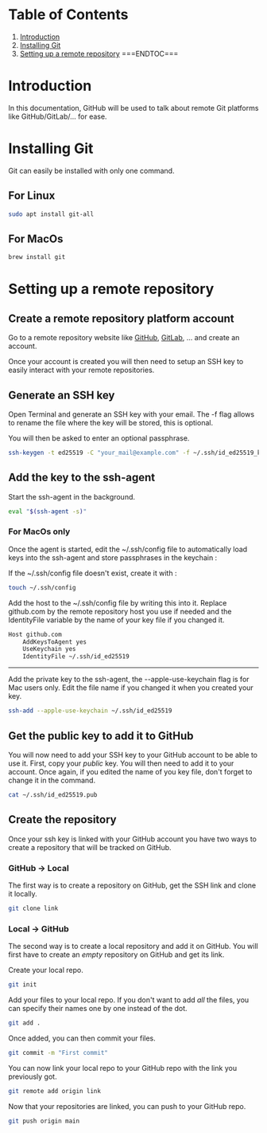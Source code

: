 # Table of Contents
1. [Introduction](#introduction)
2. [Installing Git](#installing-git)
3. [Setting up a remote repository](#setting-up-a-remote-repository)
===ENDTOC===

# Introduction

In this documentation, GitHub will be used to talk about remote Git platforms like GitHub/GitLab/... for ease.

# Installing Git

Git can easily be installed with only one command.

## For Linux

```bash
sudo apt install git-all
```

## For MacOs

```bash
brew install git
```

# Setting up a remote repository

## Create a remote repository platform account

Go to a remote repository website like [GitHub](https://github.com), [GitLab](https://gitlab.com), ... and create an account.

Once your account is created you will then need to setup an SSH key to easily interact with your remote repositories.

## Generate an SSH key

Open Terminal and generate an SSH key with your email. The -f flag allows to rename the file where the key will be stored, this is optional.

You will then be asked to enter an optional passphrase.

```bash
ssh-keygen -t ed25519 -C "your_mail@example.com" -f ~/.ssh/id_ed25519_keyname
```

## Add the key to the ssh-agent

Start the ssh-agent in the background.

```bash
eval "$(ssh-agent -s)"
```

### For MacOs only
Once the agent is started, edit the ~/.ssh/config file to automatically load keys into the ssh-agent and store passphrases in the keychain :

If the ~/.ssh/config file doesn't exist, create it with :

```bash
touch ~/.ssh/config
```

Add the host to the ~/.ssh/config file by writing this into it. Replace github.com by the remote repository host you use if needed and the IdentityFile variable by the name of your key file if you changed it.

```bash
Host github.com
    AddKeysToAgent yes
    UseKeychain yes
    IdentityFile ~/.ssh/id_ed25519
```

---

Add the private key to the ssh-agent, the --apple-use-keychain flag is for Mac users only.
Edit the file name if you changed it when you created your key.

```bash
ssh-add --apple-use-keychain ~/.ssh/id_ed25519
```

## Get the public key to add it to GitHub

You will now need to add your SSH key to your GitHub account to be able to use it.
First, copy your *public* key. You will then need to add it to your account.
Once again, if you edited the name of you key file, don't forget to change it in the command.

```bash
cat ~/.ssh/id_ed25519.pub
```

## Create the repository

Once your ssh key is linked with your GitHub account you have two ways to create a repository that will be tracked on GitHub.

### GitHub -> Local

The first way is to create a repository on GitHub, get the SSH link and clone it locally.

```bash
git clone link
```

### Local -> GitHub

The second way is to create a local repository and add it on GitHub.
You will first have to create an *empty* repository on GitHub and get its link.

Create your local repo.

```bash
git init
```

Add your files to your local repo. If you don't want to add *all* the files, you can specify their names one by one instead of the dot.

```bash
git add .
```

Once added, you can then commit your files.

```bash
git commit -m "First commit"
```

You can now link your local repo to your GitHub repo with the link you previously got.

```bash
git remote add origin link
```

Now that your repositories are linked, you can push to your GitHub repo.

```bash
git push origin main
```